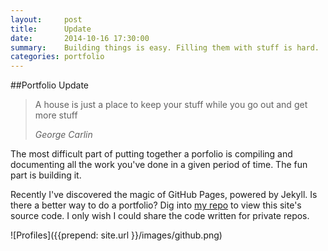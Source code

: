 ```yaml
---
layout:     post
title:      Update
date:       2014-10-16 17:30:00
summary:    Building things is easy. Filling them with stuff is hard.
categories: portfolio
---
```


##Portfolio Update

<blockquote>
  <p>
    A house is just a place to keep your stuff while you go out and get more stuff
  </p>
  <footer><cite title="George Carlin">George Carlin</cite></footer>
</blockquote>

The most difficult part of putting together a porfolio is compiling and documenting all the work you've done in a given period of time. The fun part is building it. 

Recently I've discovered the magic of GitHub Pages, powered by Jekyll. Is there a better way to do a portfolio? Dig into <a href="http://github.com/dv8withn8">my repo</a> to view this site's source code. I only wish I could share the code written for private repos.

![Profiles]({{prepend: site.url }}/images/github.png)